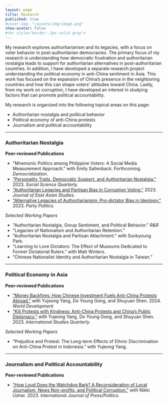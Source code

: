 ```yaml
---
layout: page
title: Research
published: true
#cover-img: "/assets/img/image.png"
show-avatar: false
#<hr style="border:.5px solid gray">
---
```


My research explores authoritarianism and its legacies, with a focus on voter behavior in post-authoritarian democracies. The primary focus of my research is understanding how democratic frustration and authoritarian nostalgia leads to support for authoritarian alternatives in post-authoritarian countries. In addition, I have developed a separate research project understanding the political economy in anti-China sentiment in Asia. This work has focused on the expansion of China’s presence in the neighboring countries and how this can shape voters’ attitudes toward China. Lastly, from my work on corruption, I have developed an interest in studying factors that can promote political accountability. 

My research is organized into the following topical areas on this page: 
- Authoritarian nostalgia and political behavior
- Political economy of anti-China protests
- Journalism and political accountability

---------------

### Authoritarian Nostalgia
**Peer-reviewed Publications**
- "Mnemonic Politics among Philippine Voters: A Social Media Measurement Approach." with Emily Sallenback. Forthcoming. *Democratization*.
- [“Personality Traits, Democratic Support, and Authoritarian Nostalgia.”](https://doi.org/10.1111/ssqu.13286) 2023. *Social Science Quarterly*. 
- ["Authoritarian Legacies and Partisan Bias in Corruption Voting."](https://doi.org/10.1017/jea.2023.5) 2023. *Journal of East Asian Studies.*
- ["Alternative Legacies of Authoritarianism: Pro-dictator Bias in Ideology."](https://doi.org/10.1177/13540688221083559) 2023. *Party Politics.*

_Selected Working Papers_
- "Authoritarian Nostalgia, Group Sentiment, and Political Behavior." _R&R_
- "Legacies of Nationalism and Authoritarian Retention."
- "Authoritarian Nostalgia and Partisan Attachment." with Sunkyoung Park.
- “Learning to Love Dictators: The Effect of Museums Dedicated to Former Dictatorial Rulers.” with Matt Winters.
- “Chinese Nationalist Identity and Authoritarian Nostalgia in Taiwan.”


---------------

### Political Economy in Asia
**Peer-reviewed Publications**
- [“Money Backfires: How Chinese Investment Fuels Anti-China Protests Abroad.”](https://doi.org/10.1016/j.worlddev.2024.106566) with Yujeong Yang, Do Young Gong, and Shuyuan Shen. 2024. _World Development_
- [“Kill Protests with Kindness: Anti-China Protests and China’s Public Diplomacy.”](https://doi.org/10.1093/isq/sqad087) with Yujeong Yang, Do Young Gong, and Shuyuan Shen. 2023. *International Studies Quarterly.*

_Selected Working Papers_
- “Prejudice and Protest: The Long-term Effects of Ethnic Discrimination on Anti-China Protest in Indonesia.” with Yujeong Yang.
  

---------------

### Journalism and Political Accountability
**Peer-reviewed Publications**
- [“How Loud Does the Watchdog Bark? A Reconsideration of Local Journalism, News Non-profits, and Political Corruption.”](https://doi.org/10.1177/19401612231186939) with Nikki Usher. 2023. *International Journal of Press/Politics*.
